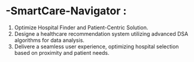 # -SmartCare-Navigator : 
1. Optimize Hospital Finder and Patient-Centric Solution.
2.  Designe a healthcare recommendation system utilizing advanced DSA algorithms for data analysis.
3.  Delivere a seamless user experience, optimizing hospital selection based on proximity and patient needs.
